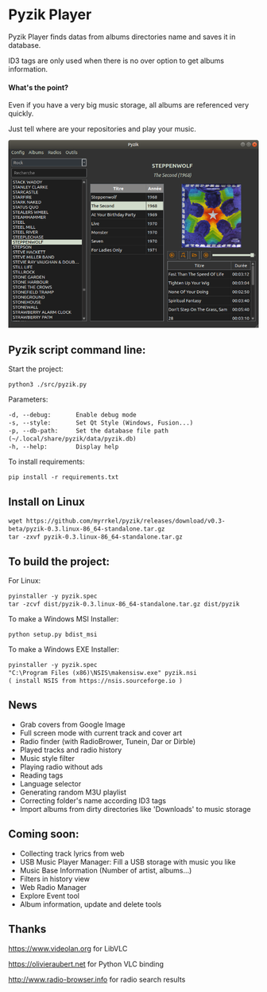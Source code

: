 # Pyzik Player

Pyzik Player finds datas from albums directories name and saves it in database. 

ID3 tags are only used when there is no over option to get albums information.

#### What's the point?

Even if you have a very big music storage, all albums are referenced very quickly.

Just tell where are your repositories and play your music.


<img src="https://raw.githubusercontent.com/myrrkel/pyzik/master/screenshot.png" alt="pyzik" />



## Pyzik script command line: 

Start the project:

    python3 ./src/pyzik.py
    
Parameters:

    -d, --debug:       Enable debug mode
    -s, --style:       Set Qt Style (Windows, Fusion...)
    -p, --db-path:     Set the database file path (~/.local/share/pyzik/data/pyzik.db)
    -h, --help:        Display help


To install requirements:

    pip install -r requirements.txt

## Install on Linux

    wget https://github.com/myrrkel/pyzik/releases/download/v0.3-beta/pyzik-0.3.linux-86_64-standalone.tar.gz
    tar -zxvf pyzik-0.3.linux-86_64-standalone.tar.gz


## To build the project: 

For Linux:

    pyinstaller -y pyzik.spec
    tar -zcvf dist/pyzik-0.3.linux-86_64-standalone.tar.gz dist/pyzik


To make a Windows MSI Installer:

    python setup.py bdist_msi

To make a Windows EXE Installer:

    pyinstaller -y pyzik.spec
    "C:\Program Files (x86)\NSIS\makensisw.exe" pyzik.nsi
    ( install NSIS from https://nsis.sourceforge.io )


## News
+ Grab covers from Google Image
+ Full screen mode with current track and cover art
+ Radio finder (with RadioBrower, Tunein, Dar or Dirble)
+ Played tracks and radio history
+ Music style filter
+ Playing radio without ads
+ Reading tags
+ Language selector
+ Generating random M3U playlist
+ Correcting folder's name according ID3 tags
+ Import albums from dirty directories like 'Downloads' to music storage

## Coming soon:

+ Collecting track lyrics from web
+ USB Music Player Manager: Fill a USB storage with music you like
+ Music Base Information (Number of artist, albums...)
+ Filters in history view
+ Web Radio Manager
+ Explore Event tool
+ Album information, update and delete tools


## Thanks

https://www.videolan.org for LibVLC

https://olivieraubert.net for Python VLC binding

http://www.radio-browser.info for radio search results


